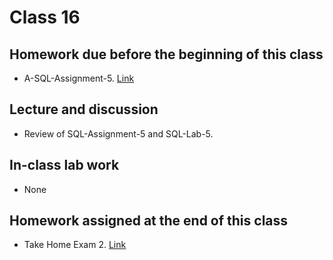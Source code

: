 # Class 16
## Homework due before the beginning of this class

* A-SQL-Assignment-5. [Link](../15/15-Homework-Assigned/A-SQL-Assignment-5.sql)

## Lecture and discussion

* Review of SQL-Assignment-5 and SQL-Lab-5.

## In-class lab work

* None

## Homework assigned at the end of this class

* Take Home Exam 2. [Link](16-Take-Home-Exam/take-home-exam-2.md)

